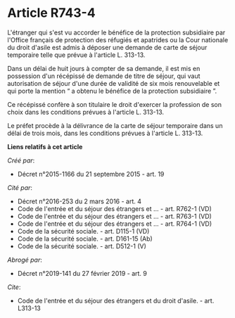 # Article R743-4

L'étranger qui s'est vu accorder le bénéfice de la protection subsidiaire par l'Office français de protection des réfugiés et
apatrides ou la Cour nationale du droit d'asile est admis à déposer une demande de carte de séjour temporaire telle que
prévue à l'article L. 313-13. 

Dans un délai de huit jours à compter de sa demande, il est mis en possession d'un récépissé de demande de titre de séjour,
qui vaut autorisation de séjour d'une durée de validité de six mois renouvelable et qui porte la mention “ a obtenu le
bénéfice de la protection subsidiaire ”. 

Ce récépissé confère à son titulaire le droit d'exercer la profession de son choix dans les conditions prévues à l'article L.
313-13. 

Le préfet procède à la délivrance de la carte de séjour temporaire dans un délai de trois mois, dans les conditions prévues à
l'article L. 313-13.

**Liens relatifs à cet article**

_Créé par_:

  - Décret n°2015-1166 du 21 septembre 2015 - art. 19

_Cité par_:

  - Décret n°2016-253 du 2 mars 2016 - art. 4
  - Code de l'entrée et du séjour des étrangers et ... - art. R762-1 (VD)
  - Code de l'entrée et du séjour des étrangers et ... - art. R763-1 (VD)
  - Code de l'entrée et du séjour des étrangers et ... - art. R764-1 (VD)
  - Code de la sécurité sociale. - art. D115-1 (VD)
  - Code de la sécurité sociale. - art. D161-15 (Ab)
  - Code de la sécurité sociale. - art. D512-1 (V)

_Abrogé par_:

  - Décret n°2019-141 du 27 février 2019 - art. 9

_Cite_:

  - Code de l'entrée et du séjour des étrangers et du droit d'asile. - art. L313-13
